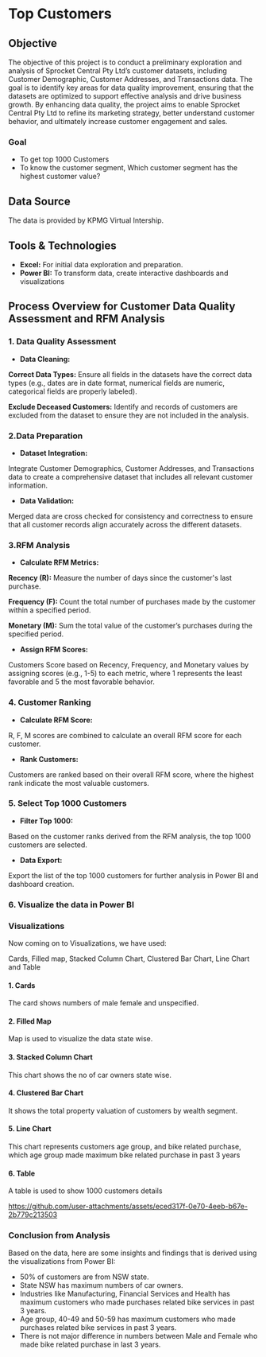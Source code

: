 # Top Customers

## Objective
The objective of this project is to conduct a preliminary exploration and analysis of Sprocket Central Pty Ltd’s customer datasets, including Customer Demographic, Customer Addresses, and Transactions data. The goal is to identify key areas for data quality improvement, ensuring that the datasets are optimized to support effective analysis and drive business growth. By enhancing data quality, the project aims to enable Sprocket Central Pty Ltd to refine its marketing strategy, better understand customer behavior, and ultimately increase customer engagement and sales.

### Goal
- To get top 1000 Customers
- To know the customer segment, Which customer segment has the highest customer value?

## Data Source
The data is provided by KPMG Virtual Intership.

## Tools & Technologies
- **Excel:** For initial data exploration and preparation.
- **Power BI:** To transform data, create interactive dashboards and visualizations

## Process Overview for Customer Data Quality Assessment and RFM Analysis
### 1. Data Quality Assessment
- **Data Cleaning:**

**Correct Data Types:** Ensure all fields in the datasets have the correct data types (e.g., dates are in date format, numerical fields are numeric, categorical fields are properly labeled).

**Exclude Deceased Customers:** Identify and records of customers are excluded from the dataset to ensure they are not included in the analysis.

### 2.Data Preparation
- **Dataset Integration:**

Integrate Customer Demographics, Customer Addresses, and Transactions data to create a comprehensive dataset that includes all relevant customer information.
- **Data Validation:**

Merged data are cross checked for consistency and correctness to ensure that all customer records align accurately across the different datasets.

### 3.RFM Analysis
- **Calculate RFM Metrics:**

**Recency (R):** Measure the number of days since the customer's last purchase.

**Frequency (F):** Count the total number of purchases made by the customer within a specified period.

**Monetary (M):** Sum the total value of the customer’s purchases during the specified period.

- **Assign RFM Scores:**

Customers Score based on Recency, Frequency, and Monetary values by assigning scores (e.g., 1-5) to each metric, where 1 represents the least favorable and 5 the most favorable behavior.

### 4. Customer Ranking
- **Calculate RFM Score:**

R, F, M scores are combined to calculate an overall RFM score for each customer.
- **Rank Customers:**

Customers are ranked based on their overall RFM score, where the highest rank indicate the most valuable customers.

### 5. Select Top 1000 Customers
- **Filter Top 1000:**

Based on the customer ranks derived from the RFM analysis, the top 1000 customers are selected.
- **Data Export:**

Export the list of the top 1000 customers for further analysis in Power BI and dashboard creation.


### 6. Visualize the data in Power BI

### Visualizations
Now coming on to Visualizations, we have used:

Cards, Filled map, Stacked Column Chart, Clustered Bar Chart, Line Chart and Table

#### 1. Cards

The card shows numbers of male female and unspecified.

#### 2. Filled Map

Map is used to visualize the data state wise.

#### 3. Stacked Column Chart

This chart shows the no of car owners state wise.

#### 4. Clustered Bar Chart

It shows the total property valuation of customers by wealth segment.

#### 5. Line Chart

This chart represents customers age group, and bike related purchase, which age group made maximum bike related purchase in past 3 years

#### 6. Table

A table is used to show 1000 customers details

https://github.com/user-attachments/assets/eced317f-0e70-4eeb-b67e-2b779c213503

### Conclusion from Analysis
Based on the data, here are some insights and findings that is derived using the visualizations from Power BI:

- 50% of customers are from NSW state.
- State NSW has maximum numbers of car owners.
- Industries like Manufacturing, Financial Services and Health has maximum customers who made purchases related bike services in past 3 years.
- Age group, 40-49 and 50-59 has maximum customers who made purchases related bike services in past 3 years.
- There is not major difference in numbers between Male and Female who made bike related purchase in last 3 years.
